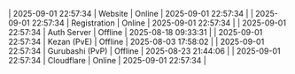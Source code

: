| 2025-09-01 22:57:34 | Website | Online | 2025-09-01 22:57:34 |
| 2025-09-01 22:57:34 | Registration | Online | 2025-09-01 22:57:34 |
| 2025-09-01 22:57:34 | Auth Server | Offline | 2025-08-18 09:33:31 |
| 2025-09-01 22:57:34 | Kezan (PvE) | Offline | 2025-08-03 17:58:02 |
| 2025-09-01 22:57:34 | Gurubashi (PvP) | Offline | 2025-08-23 21:44:06 |
| 2025-09-01 22:57:34 | Cloudflare | Online | 2025-09-01 22:57:34 |

